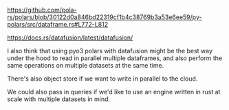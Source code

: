 https://github.com/pola-rs/polars/blob/30122d0a846bd22319cf1b4c38769b3a53e6ee59/py-polars/src/dataframe.rs#L772-L812

https://docs.rs/datafusion/latest/datafusion/

I also think that using pyo3 polars with datafusion might be the best way under the hood to read in parallel multiple dataframes,
and also perform the same operations on multiple datasets at the same time.

There's also object store if we want to write in parallel to the cloud.

We could also pass in queries if we'd like to use an engine written in rust at scale with multiple datasets in mind.